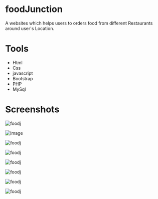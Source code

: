 # foodJunction
A websites which helps users  to orders food from different Restaurants around user's Location.
# Tools
  * Html	
  * Css	
  * javascript	
  * Bootstrap	
  * PHP	
  * MySql
	
# Screenshots
![foodj](https://user-images.githubusercontent.com/68410510/96357802-f52ca680-111d-11eb-83e7-413b199c415f.png)

![image](https://user-images.githubusercontent.com/68410510/96357860-87cd4580-111e-11eb-8380-dc79b19e26be.png)

![foodj](https://user-images.githubusercontent.com/68410510/96357821-46d53100-111e-11eb-82f7-1816aca79dbc.png)

![foodj](https://user-images.githubusercontent.com/68410510/96357884-c8c55a00-111e-11eb-80e0-d4271b0c7e2d.png)

![foodj](https://user-images.githubusercontent.com/68410510/96357897-f01c2700-111e-11eb-9943-51bb011317dd.png)

![foodj](https://user-images.githubusercontent.com/68410510/96357897-f01c2700-111e-11eb-9943-51bb011317dd.png)

![foodj](https://user-images.githubusercontent.com/68410510/96357920-4db07380-111f-11eb-9ee0-c9c566b2ca31.png)

![foodj](https://user-images.githubusercontent.com/68410510/96357946-9bc57700-111f-11eb-8905-9fdab74a81a4.png)

